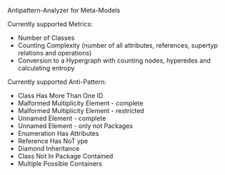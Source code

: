 Antipattern-Analyzer for Meta-Models

Currently supported Metrics:
- Number of Classes
- Counting Complexity (number of all attributes, references, supertyp relations and operations)
- Conversion to a Hypergraph with counting nodes, hyperedes and calculating entropy

Currently supported Anti-Pattern:
- Class Has More Than One ID 
- Malformed Multiplicity Element - complete
- Malformed Multiplicity Element - restricted
- Unnamed Element - complete
- Unnamed Element - only not Packages
- Enumeration Has Attributes
- Reference Has NoT ype
- Diamond Inheritance
- Class Not In Package Contained
- Multiple Possible Containers
